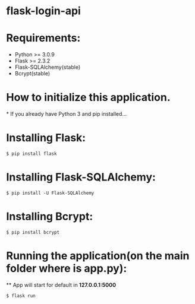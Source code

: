 # flask-login-api

<h1>Requirements:</h1>

- Python >= 3.0.9
- Flask >= 2.3.2
- Flask-SQLAlchemy(stable)
- Bcrypt(stable)
 
<h1>How to initialize this application.</h1>
<p>* If you already have Python 3 and pip installed...</p>
<h1>Installing Flask:</h1>
<code>$ pip install flask</code>
<h1>Installing Flask-SQLAlchemy:</h1>
<code>$ pip install -U Flask-SQLAlchemy</code>
<h1>Installing Bcrypt:</h1>
<code>$ pip install bcrypt</code>
<h1>Running the application(on the main folder where is app.py):</h1>
<p>** App will start for default in <strong>127.0.0.1:5000</strong></p>
<code>$ flask run</code>
